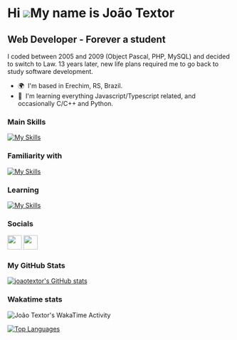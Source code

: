 Hi ![](https://user-images.githubusercontent.com/18350557/176309783-0785949b-9127-417c-8b55-ab5a4333674e.gif)My name is João Textor
===================================================================================================================================

Web Developer - Forever a student
---------------------------------

I coded between 2005 and 2009 (Object Pascal, PHP, MySQL) and decided to switch to Law. 13 years later, new life plans required me to go back to study software development.

* 🌍  I'm based in Erechim, RS, Brazil.
* 🧠  I'm learning everything Javascript/Typescript related, and occasionally C/C++ and Python. 

### Main Skills
[![My Skills](https://skillicons.dev/icons?i=js,typescript,html,css,tailwind,bootstrap,sass,materialui,nodejs,react,nextjs,express,mongodb)](https://skillicons.dev)

### Familiarity with
[![My Skills](https://skillicons.dev/icons?i=py,flutter,cpp,docker,kubernetes,aws)](https://skillicons.dev)

### Learning
[![My Skills](https://skillicons.dev/icons?i=nestjs,redis,postgres,prisma)](https://skillicons.dev)

### Socials

<a href="https://www.linkedin.com/in/joaotextor" target="_blank" rel="noreferrer"><img src="https://raw.githubusercontent.com/danielcranney/readme-generator/main/public/icons/socials/linkedin.svg" width="32" height="32" /></a> <a href="https://www.twitter.com/joaotextor90" target="_blank" rel="noreferrer"><img src="https://raw.githubusercontent.com/danielcranney/readme-generator/main/public/icons/socials/twitter.svg" width="32" height="32" /></a></p>

### My GitHub Stats

<a href="http://www.github.com/joaotextor"><img src="https://github-readme-stats.vercel.app/api?username=joaotextor&show_icons=true&hide=stars,prs,&count_private=true&title_color=0891b2&text_color=ffffff&icon_color=0891b2&bg_color=1c1917&hide_border=true&show_icons=true" alt="joaotextor's GitHub stats" /></a>

### Wakatime stats

<img
  src="https://github.com/joaotextor/joaotextor/blob/main/images/stat.svg"
  alt="João Textor's WakaTime Activity"
/>

<a href="https://github.com/joaotextor" align="left"><img src="https://github-readme-stats.vercel.app/api/top-langs/?username=joaotextor&langs_count=10&title_color=0891b2&text_color=ffffff&icon_color=0891b2&bg_color=1c1917&hide_border=true&locale=en&custom_title=Top%20%Languages" alt="Top Languages" /></a>
